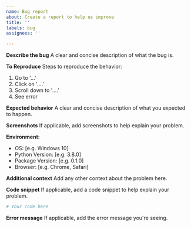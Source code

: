```yaml
---
name: Bug report
about: Create a report to help us improve
title: ''
labels: bug
assignees: ''

---
```


**Describe the bug**
A clear and concise description of what the bug is.

**To Reproduce**
Steps to reproduce the behavior:
1. Go to '...'
2. Click on '....'
3. Scroll down to '....'
4. See error

**Expected behavior**
A clear and concise description of what you expected to happen.

**Screenshots**
If applicable, add screenshots to help explain your problem.

**Environment:**
 - OS: [e.g. Windows 10]
 - Python Version: [e.g. 3.8.0]
 - Package Version: [e.g. 0.1.0]
 - Browser: [e.g. Chrome, Safari]

**Additional context**
Add any other context about the problem here.

**Code snippet**
If applicable, add a code snippet to help explain your problem.

```python
# Your code here
```

**Error message**
If applicable, add the error message you're seeing. 